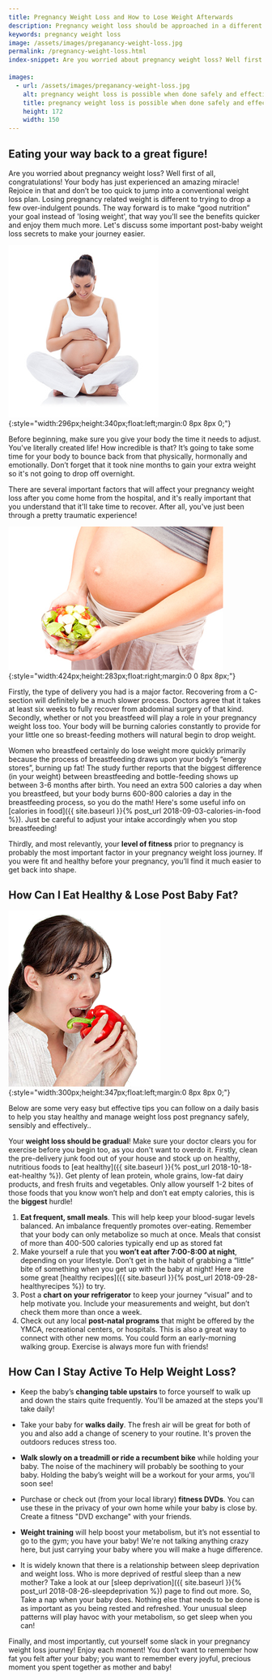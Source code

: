 ```yaml
---
title: Pregnancy Weight Loss and How to Lose Weight Afterwards
description: Pregnancy weight loss should be approached in a different way to normal dieting. Here's how to use a highly nutritious diet and careful activity to lose pregnancy weight safely and effectively!
keywords: pregnancy weight loss
image: /assets/images/preganancy-weight-loss.jpg
permalink: /pregnancy-weight-loss.html
index-snippet: Are you worried about pregnancy weight loss? Well first of all, congratulations! Your body has just experienced an amazing miracle! Rejoice in that and don’t be too quick to jump into a conventional weight loss plan.

images:
  - url: /assets/images/preganancy-weight-loss.jpg
    alt: pregnancy weight loss is possible when done safely and effectively
    title: pregnancy weight loss is possible when done safely and effectively
    height: 172
    width: 150
---
```


## Eating your way back to a great figure!

Are you worried about pregnancy weight loss? Well first of all, congratulations! Your body has just experienced an amazing miracle! Rejoice in that and don’t be too quick to jump into a conventional weight loss plan. Losing pregnancy related weight is different to trying to drop a few over-indulgent pounds. The way forward is to make “good nutrition” your goal instead of 'losing weight', that way you'll see the benefits quicker and enjoy them much more. Let's discuss some important post-baby weight loss secrets to make your journey easier.

![pregnancy weight loss is possible when done safely and effectively](/assets/images/preganancy-weight-loss.jpg){:style="width:296px;height:340px;float:left;margin:0 8px 8px 0;"}


Before beginning, make sure you give your body the time it needs to adjust. You've literally created life! How incredible is that? It’s going to take some time for your body to bounce back from that physically, hormonally and emotionally. Don’t forget that it took nine months to gain your extra weight so it's not going to drop off overnight.

There are several important factors that will affect your pregnancy weight loss after you come home from the hospital, and it's really important that you understand that it'll take time to recover. After all, you've just been through a pretty traumatic experience!

![The right approach is essential for preganancy weight loss food](/assets/images/preganancyweightlossfood.jpg){:style="width:424px;height:283px;float:right;margin:0 0 8px 8px;"}

Firstly, the type of delivery you had is a major factor. Recovering from a C-section will definitely be a much slower process. Doctors agree that it takes at least six weeks to fully recover from abdominal surgery of that kind. Secondly, whether or not you breastfeed will play a role in your pregnancy weight loss too. Your body will be burning calories constantly to provide for your little one so breast-feeding mothers will natural begin to drop weight.

Women who breastfeed certainly do lose weight more quickly primarily because the process of breastfeeding draws upon your body’s “energy stores”, burning up fat! The study further reports that the biggest difference (in your weight) between breastfeeding and bottle-feeding shows up between 3-6 months after birth. You need an extra 500 calories a day when you breastfeed, but your body burns 600-800 calories a day in the breastfeeding process, so you do the math! Here's some useful info on [calories in food]({{ site.baseurl }}{% post_url 2018-09-03-calories-in-food %}). Just be careful to adjust your intake accordingly when you stop breastfeeding!

Thirdly, and most relevantly, your __level of fitness__ prior to pregnancy is probably the most important factor in your pregnancy weight loss journey. If you were fit and healthy before your pregnancy, you’ll find it much easier to get back into shape. 

## How Can I Eat Healthy & Lose Post Baby Fat?

![weight loss post pregnancy is possible](assets/images/weightlosspostpregnancy.jpg){:style="width:300px;height:347px;float:left;margin:0 8px 8px 0;"}

Below are some very easy but effective tips you can follow on a daily basis to help you stay healthy and manage weight loss post pregnancy safely, sensibly and effectively..

Your __weight loss should be gradual__! Make sure your doctor clears you for exercise before you begin too, as you don't want to overdo it. Firstly, clean the pre-delivery junk food out of your house and stock up on healthy, nutritious foods to [eat healthy]({{ site.baseurl }}{% post_url 2018-10-18-eat-healthy %}). Get plenty of lean protein, whole grains, low-fat dairy products, and fresh fruits and vegetables. Only allow yourself 1-2 bites of those foods that you know won’t help and don’t eat empty calories, this is the __biggest__ hurdle! 

1. __Eat frequent, small meals__. This will help keep your blood-sugar levels balanced. An imbalance frequently promotes over-eating. Remember that your body can only metabolize so much at once. Meals that consist of more than 400-500 calories typically end up as stored fat
2. Make yourself a rule that you __won’t eat after 7:00-8:00 at night__, depending on your lifestyle. Don’t get in the habit of grabbing a “little” bite of something when you get up with the baby at night! Here are some great [healthy recipes]({{ site.baseurl }}{% post_url 2018-09-28-healthyrecipes %}) to try.
3. Post a __chart on your refrigerator__ to keep your journey “visual” and to help motivate you. Include your measurements and weight, but don’t check them more than once a week.
4. Check out any local __post-natal programs__ that might be offered by the YMCA, recreational centers, or hospitals. This is also a great way to connect with other new moms. You could form an early-morning walking group. Exercise is always more fun with friends!  

## How Can I Stay Active To Help Weight Loss?

* Keep the baby’s __changing table upstairs__ to force yourself to walk up and down the stairs quite frequently. You'll be amazed at the steps you'll take daily!

* Take your baby for __walks daily__. The fresh air will be great for both of you and also add a change of scenery to your routine. It's proven the outdoors reduces stress too.

* __Walk slowly on a treadmill or ride a recumbent bike__ while holding your baby. The noise of the machinery will probably be soothing to your baby. Holding the baby’s weight will be a workout for your arms, you'll soon see!

* Purchase or check out (from your local library) __fitness DVDs__. You can use these in the privacy of your own home while your baby is close by. Create a fitness "DVD exchange" with your friends. 

* __Weight training__ will help boost your metabolism, but it’s not essential to go to the gym; you have your baby! We're not talking anything crazy here, but just carrying your baby where you will make a huge difference.

* It is widely known that there is a relationship between sleep deprivation and weight loss. Who is more deprived of restful sleep than a new mother? Take a look at our [sleep deprivation]({{ site.baseurl }}{% post_url 2018-08-26-sleepdeprivation %}) page to find out more. So, Take a nap when your baby does. Nothing else that needs to be done is as important as you being rested and refreshed. Your unusual sleep patterns will play havoc with your metabolism, so get sleep when you can!

Finally, and most importantly, cut yourself some slack in your pregnancy weight loss journey! Enjoy each moment! You don’t want to remember how fat you felt after your baby; you want to remember every joyful, precious moment you spent together as mother and baby!